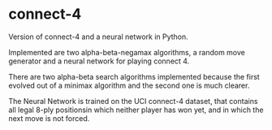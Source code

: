 # connect-4

Version of connect-4 and a neural network in Python.

Implemented are two alpha-beta-negamax algorithms, a random move generator and a neural network for playing connect 4.

There are two alpha-beta search algorithms implemented because the first evolved out of a minimax algorithm and the second one is much clearer.

The Neural Network is trained on the UCI connect-4 dataset, that contains all legal 8-ply positionsin which neither player has won yet, and in which the next move is not forced.


